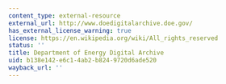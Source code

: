 ```yaml
---
content_type: external-resource
external_url: http://www.doedigitalarchive.doe.gov/
has_external_license_warning: true
license: https://en.wikipedia.org/wiki/All_rights_reserved
status: ''
title: Department of Energy Digital Archive
uid: b138e142-e6c1-4ab2-b824-9720d6ade520
wayback_url: ''
---
```

